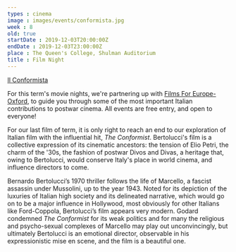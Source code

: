 ```yaml
---
types : cinema
image : images/events/conformista.jpg
week : 8
old: true
startDate : 2019-12-03T20:00:00Z
endDate : 2019-12-03T23:00:00Z
place : The Queen's College, Shulman Auditorium
title : Film Night
---
```


[Il Conformista](https://en.wikipedia.org/wiki/The_Conformist_(1970_film))

For this term's movie nights, we're partnering up with [Films For Europe-Oxford](https://www.facebook.com/FilmsForEurope/?__xts__%5B0%5D=68.ARC2lbcFqkbEBbWdUQNPh2u5qmUZg8dL4YYFHd9mQk73nBPmYfJzfeLQdWBpjFvw8i4n19pGiX5CgV4tVkfE0B6WcGaFGpAAItj7QGfNcqvE34kSOQDUGBvKTidIuyr2PBZ3U17WvVbg5q7vbVllU4uSuY1MkUSCfr2BwuzxOtKtJVPsAYMhMzis0HQjgl4bKBtF6dDd8yHZGuYCqz-t1B8sxKJrxy2IQgp7r_pVI6R4LP5qlHojmWkc7QSOD_Ht40hvRutScWlrEWt2Zv3p_8NlYH9cd0yaLQR9pcV99yB9r61fzsEYFCWSHnQ0J2HB2vNPkOBVr9xrnWBPdW5kvDc&eid=ARBCZpFjS1Vc0zhLqo_noZZjtBzM0R9sC9XW0sbKSQVx7-IV9awT7yaREtA2RjPq8E_iXt_o7lXM6m2l), to guide you through some of the most important Italian contributions to postwar cinema. All events are free entry, and open to everyone!

For our last film of term, it is only right to reach an end to our exploration of Italian film with the influential hit, _The Conformist_. Bertolucci's film is a collective expression of its cinematic ancestors: the tension of Elio Petri, the charm of the '30s, the fashion of postwar Divos and Divas, a heritage that, owing to Bertolucci, would conserve Italy's place in world cinema, and influence directors to come.

Bernardo Bertolucci’s 1970 thriller follows the life of Marcello, a fascist assassin under Mussolini, up to the year 1943. Noted for its depiction of the luxuries of Italian high society and its delineated narrative, which would go on to be a major influence in Hollywood, most obviously for other Italians like Ford-Coppola, Bertolucci’s film appears very modern. Godard condemned _The Conformist_ for its weak politics and for many the religious and psycho-sexual complexes of Marcello may play out unconvincingly, but ultimately Bertolucci is an emotional director, observable in his expressionistic mise en scene, and the film is a beautiful one.
